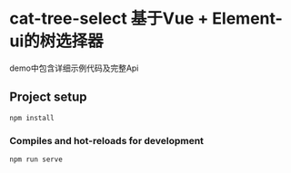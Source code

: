 # cat-tree-select 基于Vue + Element-ui的树选择器

demo中包含详细示例代码及完整Api

## Project setup
```
npm install
```

### Compiles and hot-reloads for development
```
npm run serve
```
